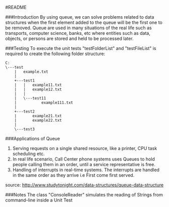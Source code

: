 #README

###Introduction
By using queue, we can solve problems related to data structures when the first 
element added to the queue will be the first one to be removed. Queue are used in 
many situations of the real life such as transports, computer science, banks, etc 
where entities such as data, objects, or persons are stored and held to be processed later.

###Testing
To execute the unit tests "testFolderList" and "testFileList" is required to create the following folder structure: 

```
C:
\---test
    |   example.txt
    |
    +---test1
    |   |   example11.txt
    |   |   example12.txt
    |   |
    |   \---test11
    |           example111.txt
    |
    +---test2
    |       example21.txt
    |       example22.txt
    |
    \---test3
```



###Applications of Queue
1. Serving requests on a single shared resource, like a printer, CPU task scheduling etc.
2. In real life scenario, Call Center phone systems uses Queues to hold people calling them in an order, until a service representative is free.
3. Handling of interrupts in real-time systems. The interrupts are handled in the same order as they arrive i.e First come first served.

source: http://www.studytonight.com/data-structures/queue-data-structure


###Notes
The class "ConsoleReader" simulates the reading of Strings from command-line inside a Unit Test